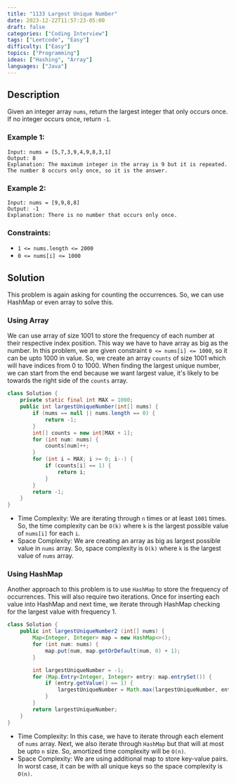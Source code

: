 ```yaml
---
title: "1133 Largest Unique Number"
date: 2023-12-22T11:57:23-05:00
draft: false
categories: ["Coding Interview"]
tags: ["Leetcode", "Easy"]
difficulty: ["Easy"]
topics: ["Programming"]
ideas: ["Hashing", "Array"]
languages: ["Java"]
---
```


## Description

Given an integer array `nums`, return the largest integer that only occurs once. If no integer occurs once, return `-1`.

### Example 1:

```
Input: nums = [5,7,3,9,4,9,8,3,1]
Output: 8
Explanation: The maximum integer in the array is 9 but it is repeated. The number 8 occurs only once, so it is the answer.
```

### Example 2:

```
Input: nums = [9,9,8,8]
Output: -1
Explanation: There is no number that occurs only once.
```

### Constraints:

- `1 <= nums.length <= 2000`
- `0 <= nums[i] <= 1000`

## Solution

This problem is again asking for counting the occurrences. So, we can use HashMap or even array to solve this.

### Using Array

We can use array of size 1001 to store the frequency of each number at their respective index position. This way we have to have array as big as the number. In this problem, we are given constraint `0 <= nums[i] <= 1000`, so it can be upto 1000 in value. So, we create an array `counts` of size 1001 which will have indices from 0 to 1000. When finding the largest unique number, we can start from the end because we want largest value, it's likely to be towards the right side of the `counts` array.

```java
class Solution {
    private static final int MAX = 1000;
    public int largestUniqueNumber(int[] nums) {
        if (nums == null || nums.length == 0) {
            return -1;
        }
        int[] counts = new int[MAX + 1];
        for (int num: nums) {
            counts[num]++;
        }
        for (int i = MAX; i >= 0; i--) {
            if (counts[i] == 1) {
                return i;
            }
        }
        return -1;
    }
}
```

- Time Complexity: We are iterating through `n` times or at least `1001` times. So, the time complexity can be `O(k)` where `k` is the largest possible value of `nums[i]` for each `i`.
- Space Complexity: We are creating an array as big as largest possible value in `nums` array. So, space complexity is `O(k)` where `k` is the largest value of `nums` array.

### Using HashMap

Another approach to this problem is to use `HashMap` to store the frequency of occurrences. This will also require two iterations. Once for inserting each value into HashMap and next time, we iterate through HashMap checking for the largest value with frequency 1.

```java
class Solution {
    public int largestUniqueNumber2 (int[] nums) {
        Map<Integer, Integer> map = new HashMap<>();
        for (int num: nums) {
            map.put(num, map.getOrDefault(num, 0) + 1);
        }

        int largestUniqueNumber = -1;
        for (Map.Entry<Integer, Integer> entry: map.entrySet()) {
            if (entry.getValue() == 1) {
                largestUniqueNumber = Math.max(largestUniqueNumber, entry.getKey());
            }
        }
        return largestUniqueNumber;
    }
}
```

- Time Complexity: In this case, we have to iterate through each element of `nums` array. Next, we also iterate through `HashMap` but that will at most be upto `n` size. So, amortized time complexity will be `O(n)`.
- Space Complexity: We are using additional map to store key-value pairs. In worst case, it can be with all unique keys so the space complexity is `O(n)`.
